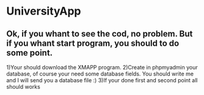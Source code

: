 # UniversityApp
Ok, if you whant to see the cod, no problem.
But if you whant start program, you should to do some point.
--------------------------------------------------------------
1)Your should download the XMAPP program.
2)Create in phpmyadmin your database, of course your need some database fields. You should write me and I will send you a database file :)
3)If your done first and second point all should works
